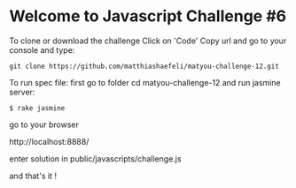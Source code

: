 # Welcome to Javascript Challenge #6

To clone or download the challenge Click on 'Code' Copy url and go to your console and type:
```
git clone https://github.com/matthiashaefeli/matyou-challenge-12.git
```
To run spec file: first go to folder cd matyou-challenge-12 and run jasmine server:
```
$ rake jasmine
```
go to your browser

http://localhost:8888/

enter solution in public/javascripts/challenge.js

and that's it !
